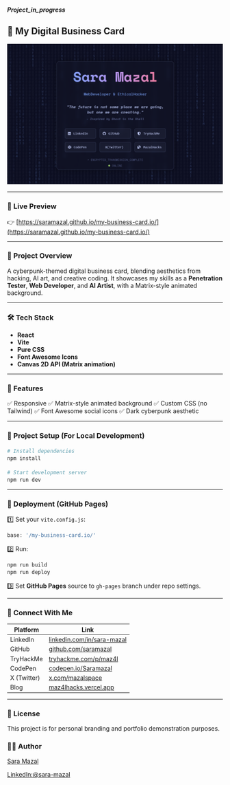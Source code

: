 ##### _Project_in_progress_
## 📇 **My Digital Business Card**

![Screenshot](https://github.com/saramazal/my-business-card.io/blob/main/screenshot.png) <!-- Optional if you want to add a screenshot later -->

---

### 🚀 Live Preview

👉 [https://saramazal.github.io/my-business-card.io/](https://saramazal.github.io/my-business-card.io/)

---

### 📂 Project Overview

A cyberpunk-themed digital business card, blending aesthetics from hacking, AI art, and creative coding.
It showcases my skills as a **Penetration Tester**, **Web Developer**, and **AI Artist**, with a Matrix-style animated background.

---

### 🛠️ Tech Stack

* **React**
* **Vite**
* **Pure CSS**
* **Font Awesome Icons**
* **Canvas 2D API (Matrix animation)**

---

### 🎨 Features

✅ Responsive
✅ Matrix-style animated background
✅ Custom CSS (no Tailwind)
✅ Font Awesome social icons
✅ Dark cyberpunk aesthetic

---

### 📑 Project Setup (For Local Development)

```bash
# Install dependencies
npm install

# Start development server
npm run dev
```

---

### 🚀 Deployment (GitHub Pages)

1️⃣ Set your `vite.config.js`:

```javascript
base: '/my-business-card.io/'
```

2️⃣ Run:

```bash
npm run build
npm run deploy
```

3️⃣ Set **GitHub Pages** source to `gh-pages` branch under repo settings.

---

### 🤝 Connect With Me

| Platform    | Link                                                             |
| ----------- | ---------------------------------------------------------------- |
| LinkedIn    | [linkedin.com/in/sara-mazal](https://linkedin.com/in/sara-mazal) |
| GitHub      | [github.com/saramazal](https://github.com/saramazal)             |
| TryHackMe   | [tryhackme.com/p/maz4l](https://tryhackme.com/p/maz4l)           |
| CodePen     | [codepen.io/Saramazal](https://codepen.io/Saramazal)             |
| X (Twitter) | [x.com/mazalspace](https://x.com/mazalspace)                     |
| Blog        | [maz4lhacks.vercel.app](https://maz4lhacks.vercel.app/)          |

---

### 📝 License

This project is for personal branding and portfolio demonstration purposes.

### 👩‍💻 Author

[Sara Mazal](https://github.com/saramazal)

[LinkedIn:@sara-mazal](https://linkedin.com/in/sara-mazal)